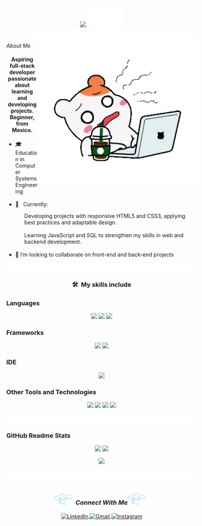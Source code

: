 <div align="center">
  <img src="https://readme-typing-svg.herokuapp.com?font=Montserrat&color=%23007BFF&size=32&center=true&vCenter=true&width=700&height=50&lines=Hi+there%2C+I'm+Karen+Velazquez;Computer+Systems+Engineering;Aspiring+Full-stack+Developer" />
  <img src="imagen/pompompurin-peek.gif" width="95">
</div>

<img src="imagen/68747470733a2f2f692e696d6775722e636f6d2f644261534b57462e676966.gif" height="20" width="100%">

<img align="right" alt="Coding" width="420" src="imagen/ebichu-tired.gif">



 <p><i>About Me</i></p>

<strong>
<h4 align="center">Aspiring full-stack developer passionate about learning and developing projects. Beginner, from Mexico.</h4>
</strong>
<p>
  <ul type="square">
<li>🎓 &nbsp; Education in Computer Systems Engineering</li><br>
<li>🚀 &nbsp; Currently:</li>
    <ul type="none">
<li>Developing projects with responsive HTML5 and CSS3, applying best practices and adaptable design.</li><br>
<li>Learning JavaScript and SQL to strengthen my skills in web and backend development.</li><br>
    </ul>
<li>👯 I’m looking to collaborate on front-end and back-end projects</li>
</ul>
</p>
<img src="imagen/68747470733a2f2f692e696d6775722e636f6d2f644261534b57462e676966.gif" height="20" width="100%">





<div align="center">
<h3>🛠 &nbsp;My skills include</h3>
</div>


### Languages

<p align="center">
  <img src="https://img.shields.io/badge/html5-%23E34F26.svg?style=for-the-badge&logo=html5&logoColor=white">
  <img src="https://img.shields.io/badge/css3-%231572B6.svg?style=for-the-badge&logo=css3&logoColor=white">
  <img src="https://img.shields.io/badge/javascript-%23323330.svg?style=for-the-badge&logo=javascript&logoColor=%23F7DF1E">
</p>



### Frameworks
<p align="center">
  <img src="https://img.shields.io/badge/bootstrap-%238511FA.svg?style=for-the-badge&logo=bootstrap&logoColor=white">
  <img src="https://img.shields.io/badge/angular.js-%23E23237.svg?style=for-the-badge&logo=angularjs&logoColor=white">
</p>



### IDE
<p align="center">
  <img src="https://img.shields.io/badge/Visual%20Studio-5C2D91.svg?style=for-the-badge&logo=visual-studio&logoColor=white">
</p>

### Other Tools and Technologies
<p align="center">
  <img src="https://img.shields.io/badge/git-%23F05033.svg?style=for-the-badge&logo=git&logoColor=white">
  <img src="https://img.shields.io/badge/github-%23121011.svg?style=for-the-badge&logo=github&logoColor=white"> 
  <img src="https://img.shields.io/badge/apache%20tomcat-%23F8DC75.svg?style=for-the-badge&logo=apache-tomcat&logoColor=black"> 
  <img src="https://img.shields.io/badge/mysql-4479A1.svg?style=for-the-badge&logo=mysql&logoColor=white"> 
</p>

<img src="imagen/68747470733a2f2f692e696d6775722e636f6d2f644261534b57462e676966.gif" height="20" width="100%">




### GitHub Readme Stats

<p align="center">
  <img src="https://github-readme-stats.vercel.app/api/top-langs/?username=Ren-Reon&layout=compact&hide=TSQL&title_color=58A6FF&icon_color=58A6FF&text_color=C9D1D9&bg_color=0D1117&hide_border=true">
  <img src="https://github-readme-stats.vercel.app/api?username=Ren-Reon&count_private=true&show_icons=true&title_color=58A6FF&icon_color=58A6FF&text_color=C9D1D9&bg_color=0D1117&hide_border=true&include_all_commits=true" width="400">
</p> 

<p align="center">
  <img src="https://github-readme-streak-stats.herokuapp.com?user=Ren-Reon&theme=blue-green&hide_border=true&background=0D1117&ring=58A6FF&fire=58A6FF&currStreakLabel=58A6FF&currStreakNum=C9D1D9&sideLabels=C9D1D9&dates=8B949E">
</p>


<img src="imagen/68747470733a2f2f692e696d6775722e636f6d2f644261534b57462e676966.gif" height="20" width="100%">



<h3 align="center" ><img src="imagen/cinnamoroll-sanrio-dance.gif" width="45" height="45" style="margin-right: 10px;"><i>Connect With Me</i><img src="imagen/cinnamoroll-sanrio-dance.gif" width="45" height="45" style="margin-right: 10px;"></h3>
<p align="center">
  
  <a href="https://www.linkedin.com/in/karen-vel%C3%A1zquez-cardona-b85920362/">
    <img align="center" src="https://img.icons8.com/color/48/000000/linkedin.png" alt="LinkedIn" height="45" width="45" />
  </a>
  
  <a href="mailto:velazquezkaren530@gmail.com"/>
   <img align="center" src="https://img.icons8.com/color/48/000000/gmail.png" alt="Gmail" height="45" width="45" />
  </a>


  
  <a href="https://www.instagram.com/ren_reon98/">
     <img align="center" src="https://img.icons8.com/color/48/000000/instagram-new.png" alt="Instagram" height="46" width="46" />
  </a>
</p>





